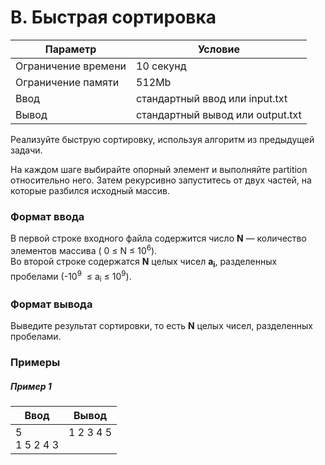 ﻿# B. Быстрая сортировка

| Параметр            | Условие                          |
|---------------------|----------------------------------|
| Ограничение времени | 10 секунд                        |
| Ограничение памяти  | 512Mb                            |
| Ввод                | стандартный ввод или input.txt   |
| Вывод               | стандартный вывод или output.txt |

Реализуйте быструю сортировку, используя алгоритм из предыдущей задачи.

На каждом шаге выбирайте опорный элемент и выполняйте partition относительно него. Затем рекурсивно запуститесь от двух
частей, на которые разбился исходный массив.

### Формат ввода

В первой строке входного файла содержится число **N** — количество элементов массива (
0&nbsp;≤&nbsp;N&nbsp;≤&nbsp;10<sup>6</sup>).  
Во второй строке содержатся **N** целых чисел **a<sub>i</sub>**, разделенных пробелами (-10<sup>9</sup>
&nbsp;≤&nbsp;a<sub>i</sub>&nbsp;≤&nbsp;10<sup>9</sup>).

### Формат вывода

Выведите результат сортировки, то есть **N** целых чисел, разделенных пробелами.

### Примеры

##### Пример 1

| Ввод            | Вывод               |
|-----------------|---------------------|
| 5<br/>1 5 2 4 3 | 1 2 3 4 5<br/><br/> |